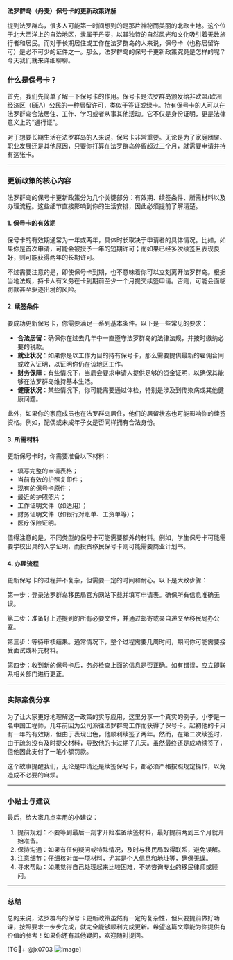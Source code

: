 **法罗群岛（丹麦）保号卡的更新政策详解**

提到法罗群岛，很多人可能第一时间想到的是那片神秘而美丽的北欧土地。这个位于北大西洋上的自治地区，隶属于丹麦，以其独特的自然风光和文化吸引着无数旅行者和居民。而对于长期居住或工作在法罗群岛的人来说，保号卡（也称居留许可）是必不可少的证件之一。那么，法罗群岛的保号卡更新政策究竟是怎样的呢？今天我们就来详细聊聊。

### 什么是保号卡？

首先，我们先简单了解一下保号卡的作用。保号卡是法罗群岛颁发给非欧盟/欧洲经济区（EEA）公民的一种居留许可，类似于签证或绿卡。持有保号卡的人可以在法罗群岛合法居住、工作、学习或者从事其他活动。它不仅是身份证明，更是法律意义上的“通行证”。

对于想要长期生活在法罗群岛的人来说，保号卡非常重要。无论是为了家庭团聚、职业发展还是其他原因，只要你打算在法罗群岛停留超过三个月，就需要申请并持有这张卡。

---

### 更新政策的核心内容

法罗群岛的保号卡更新政策分为几个关键部分：有效期、续签条件、所需材料以及办理流程。这些细节直接影响到你的生活安排，因此必须提前了解清楚。

#### 1. 保号卡的有效期

保号卡的有效期通常为一年或两年，具体时长取决于申请者的具体情况。比如，如果你是首次申请，可能会被授予一年的短期许可；而如果已经多次续签且表现良好，则可能获得两年的长期许可。

不过需要注意的是，即使保号卡到期，也不意味着你可以立刻离开法罗群岛。根据当地法规，持卡人有义务在卡到期前至少一个月提交续签申请。否则，可能会面临罚款甚至驱逐出境的风险。

#### 2. 续签条件

要成功更新保号卡，你需要满足一系列基本条件。以下是一些常见的要求：

- **合法居留**：确保你在过去几年中一直遵守法罗群岛的法律法规，并按时缴纳必要的税款。
- **就业状况**：如果你是以工作为目的持有保号卡，那么需要提供最新的雇佣合同或收入证明，以证明你仍在该地区工作。
- **财务保障**：有些情况下，当局会要求申请人提供足够的资金证明，以确保其能够在法罗群岛维持基本生活。
- **健康状况**：某些情况下，你可能需要通过体检，特别是涉及到传染病或其他健康问题。

此外，如果你的家庭成员也在法罗群岛居住，他们的居留状态也可能影响你的续签资格。例如，配偶或未成年子女是否同样拥有合法身份。

#### 3. 所需材料

更新保号卡时，你需要准备以下材料：

- 填写完整的申请表格；
- 当前有效的护照复印件；
- 现有的保号卡原件；
- 最近的护照照片；
- 工作证明文件（如适用）；
- 财务证明文件（如银行对账单、工资单等）；
- 医疗保险证明。

值得注意的是，不同类型的保号卡可能需要额外的材料。例如，学生保号卡可能需要学校出具的入学证明，而投资移民保号卡则可能需要商业计划书。

#### 4. 办理流程

更新保号卡的过程并不复杂，但需要一定的时间和耐心。以下是大致步骤：

第一步：登录法罗群岛移民局官方网站下载并填写申请表。确保所有信息准确无误。

第二步：准备好上述提到的所有必要文件，并通过邮寄或亲自递交至移民局办公室。

第三步：等待审核结果。通常情况下，整个过程需要几周时间，期间你可能需要接受面试或补充材料。

第四步：收到新的保号卡后，务必检查上面的信息是否正确。如有错误，应立即联系相关部门进行更正。

---

### 实际案例分享

为了让大家更好地理解这一政策的实际应用，这里分享一个真实的例子。小李是一名中国工程师，几年前因为公司派往法罗群岛工作而获得了保号卡。起初他的卡只有一年的有效期，但由于表现出色，他顺利续签了两年。然而，在第二次续签时，由于疏忽没有及时提交材料，导致他的卡过期了几天。虽然最终还是成功续签了，但他因此支付了一笔小额罚款。

这个故事提醒我们，无论是申请还是续签保号卡，都必须严格按照规定操作，以免造成不必要的麻烦。

---

### 小贴士与建议

最后，给大家几点实用的小建议：

1. 提前规划：不要等到最后一刻才开始准备续签材料，最好提前两到三个月就开始准备。
2. 保持沟通：如果有任何疑问或特殊情况，及时与移民局取得联系，避免误解。
3. 注意细节：仔细核对每一项材料，尤其是个人信息和地址等，确保无误。
4. 寻求帮助：如果觉得自己处理起来比较困难，不妨咨询专业的移民律师或顾问。

---

### 总结

总的来说，法罗群岛的保号卡更新政策虽然有一定的复杂性，但只要提前做好功课，按照要求一步步完成，就完全能够顺利完成更新。希望这篇文章能为你提供有价值的参考！如果你还有其他疑问，欢迎随时提问。

[TG💪+ @jx0703 ![Image](https://github.com/user-attachments/assets/dbca1d08-cadb-493c-b0ec-ad6f7a83f270)]